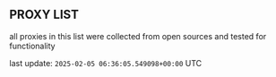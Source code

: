 ## PROXY LIST

all proxies in this list were collected from open sources and tested for functionality

last update: `2025-02-05 06:36:05.549098+00:00` UTC